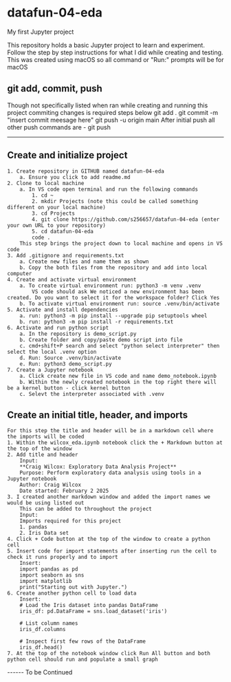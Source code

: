 # datafun-04-eda
My first Jupyter project

This repository holds a basic Jupyter project to learn and experiment. Follow the step by step instructions for what I did while creating and testing. This was created using macOS so all command or "Run:" prompts will be for macOS

## git add, commit, push
Though not specifically listed when ran while creating and running this project commiting changes is required steps below
    git add .
    git commit -m "insert commit meesage here"
    git push -u origin main
        After initial push all other push commands are - git push

---

## Create and initialize project
    1. Create repository in GITHUB named datafun-04-eda
        a. Ensure you click to add readme.md
    2. Clone to local machine
        a. In VS code open terminal and run the following commands
            1. cd ~
            2. mkdir Projects (note this could be called something different on your local machine)
            3. cd Projects
            4. git clone https://github.com/s256657/datafun-04-eda (enter your own URL to your repository)
            5. cd datafun-04-eda
            code .
        This step brings the project down to local machine and opens in VS code
    3. Add .gitignore and requirements.txt
        a. Create new files and name them as shown
        b. Copy the both files from the repository and add into local computer
    4. Create and activate virtual environment
        a. To create virtual environment run: python3 -m venv .venv
            VS code should ask We noticed a new environment has been created. Do you want to select it for the workspace folder? Click Yes
        b. To activate virtual environment run: source .venv/bin/activate
    5. Activate and install dependencies
        a. run: python3 -m pip install --upgrade pip setuptools wheel
        b. run: python3 -m pip install -r requirements.txt
    6. Activate and run python script
        a. In the repository is demo_script.py
        b. Create folder and copy/paste demo script into file
        c. cmd+shift+P search and select "python select interpreter" then select the local .venv option
        d. Run: Source .venv/bin/activate
        e. Run: python3 demo_script.py
    7. Create a Jupyter notebook
        a. Click create new file in VS code and name demo_notebook.ipynb
        b. Within the newly created notebook in the top right there will be a kernel button - click kernel button
        c. Selevt the interpreter associated with .venv

## Create an initial title, header, and imports
    For this step the title and header will be in a markdown cell where the imports will be coded
    1. Within the wilcox_eda.ipynb notebook click the + Markdown button at the top of the window
    2. Add title and header
        Input:
        **Craig Wilcox: Exploratory Data Analysis Project**
        Purpose: Perform exploratory data analysis using tools in a Jupyter notebook
        Author: Craig Wilcox
        Date started: February 2 2025
    3. I created another markdown window and added the import names we would be using listed out
        This can be added to throughout the project
        Input:
        Imports required for this project
        1. pandas
        2. Iris Data set
    4. Click + Code button at the top of the window to create a python cell
    5. Insert code for import statements after inserting run the cell to check it runs properly and to import
        Insert:
        import pandas as pd
        import seaborn as sns
        import matplotlib
        print("Starting out with Jupyter.")
    6. Create another python cell to load data
        Insert:
        # Load the Iris dataset into pandas DataFrame
        iris_df: pd.DataFrame = sns.load_dataset('iris')

        # List column names
        iris_df.columns

        # Inspect first few rows of the DataFrame
        iris_df.head()
    7. At the top of the notebook window click Run All button and both python cell should run and populate a small graph

------ To be Continued